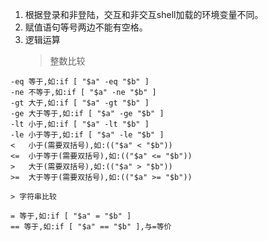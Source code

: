 1. 根据登录和非登陆，交互和非交互shell加载的环境变量不同。   
1. 赋值语句等号两边不能有空格。  
1. 逻辑运算  
    > 整数比较    
  ```
  -eq 等于,如:if [ "$a" -eq "$b" ]   
  -ne 不等于,如:if [ "$a" -ne "$b" ]   
  -gt 大于,如:if [ "$a" -gt "$b" ]   
  -ge 大于等于,如:if [ "$a" -ge "$b" ]   
  -lt 小于,如:if [ "$a" -lt "$b" ]   
  -le 小于等于,如:if [ "$a" -le "$b" ]   
  <   小于(需要双括号),如:(("$a" < "$b"))   
  <=  小于等于(需要双括号),如:(("$a" <= "$b"))   
  >   大于(需要双括号),如:(("$a" > "$b"))   
  >=  大于等于(需要双括号),如:(("$a" >= "$b"))   
  
  ```
    > 字符串比较   
  ```
  = 等于,如:if [ "$a" = "$b" ]   
  == 等于,如:if [ "$a" == "$b" ],与=等价 
  ```
